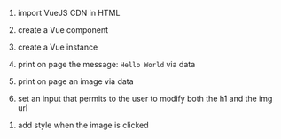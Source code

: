 <!-- Tasks -->
1. import VueJS CDN in HTML

2. create a Vue component

3. create a Vue instance

4. print on page the message: `Hello World` via data

5. print on page an image via data

6. set an input that permits to the user to modify both the h1 and the img url


<!-- Bonus -->

1. add style when the image is clicked

